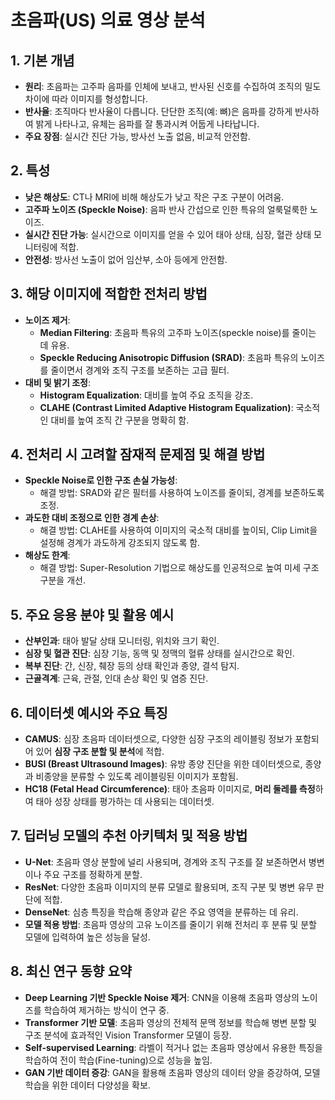 
# 초음파(US) 의료 영상 분석

## 1. 기본 개념
- **원리**: 초음파는 고주파 음파를 인체에 보내고, 반사된 신호를 수집하여 조직의 밀도 차이에 따라 이미지를 형성합니다.
- **반사율**: 조직마다 반사율이 다릅니다. 단단한 조직(예: 뼈)은 음파를 강하게 반사하여 밝게 나타나고, 유체는 음파를 잘 통과시켜 어둡게 나타납니다.
- **주요 장점**: 실시간 진단 가능, 방사선 노출 없음, 비교적 안전함.

## 2. 특성
- **낮은 해상도**: CT나 MRI에 비해 해상도가 낮고 작은 구조 구분이 어려움.
- **고주파 노이즈 (Speckle Noise)**: 음파 반사 간섭으로 인한 특유의 얼룩덜룩한 노이즈.
- **실시간 진단 가능**: 실시간으로 이미지를 얻을 수 있어 태아 상태, 심장, 혈관 상태 모니터링에 적합.
- **안전성**: 방사선 노출이 없어 임산부, 소아 등에게 안전함.

## 3. 해당 이미지에 적합한 전처리 방법
- **노이즈 제거**:
   - **Median Filtering**: 초음파 특유의 고주파 노이즈(speckle noise)를 줄이는 데 유용.
   - **Speckle Reducing Anisotropic Diffusion (SRAD)**: 초음파 특유의 노이즈를 줄이면서 경계와 조직 구조를 보존하는 고급 필터.
- **대비 및 밝기 조정**:
   - **Histogram Equalization**: 대비를 높여 주요 조직을 강조.
   - **CLAHE (Contrast Limited Adaptive Histogram Equalization)**: 국소적인 대비를 높여 조직 간 구분을 명확히 함.

## 4. 전처리 시 고려할 잠재적 문제점 및 해결 방법
- **Speckle Noise로 인한 구조 손실 가능성**:
   - 해결 방법: SRAD와 같은 필터를 사용하여 노이즈를 줄이되, 경계를 보존하도록 조정.
- **과도한 대비 조정으로 인한 경계 손상**:
   - 해결 방법: CLAHE를 사용하여 이미지의 국소적 대비를 높이되, Clip Limit을 설정해 경계가 과도하게 강조되지 않도록 함.
- **해상도 한계**:
   - 해결 방법: Super-Resolution 기법으로 해상도를 인공적으로 높여 미세 구조 구분을 개선.

## 5. 주요 응용 분야 및 활용 예시
- **산부인과**: 태아 발달 상태 모니터링, 위치와 크기 확인.
- **심장 및 혈관 진단**: 심장 기능, 동맥 및 정맥의 혈류 상태를 실시간으로 확인.
- **복부 진단**: 간, 신장, 췌장 등의 상태 확인과 종양, 결석 탐지.
- **근골격계**: 근육, 관절, 인대 손상 확인 및 염증 진단.

## 6. 데이터셋 예시와 주요 특징
- **CAMUS**: 심장 초음파 데이터셋으로, 다양한 심장 구조의 레이블링 정보가 포함되어 있어 **심장 구조 분할 및 분석**에 적합.
- **BUSI (Breast Ultrasound Images)**: 유방 종양 진단을 위한 데이터셋으로, 종양과 비종양을 분류할 수 있도록 레이블링된 이미지가 포함됨.
- **HC18 (Fetal Head Circumference)**: 태아 초음파 이미지로, **머리 둘레를 측정**하여 태아 성장 상태를 평가하는 데 사용되는 데이터셋.

## 7. 딥러닝 모델의 추천 아키텍처 및 적용 방법
- **U-Net**: 초음파 영상 분할에 널리 사용되며, 경계와 조직 구조를 잘 보존하면서 병변이나 주요 구조를 정확하게 분할.
- **ResNet**: 다양한 초음파 이미지의 분류 모델로 활용되며, 조직 구분 및 병변 유무 판단에 적합.
- **DenseNet**: 심층 특징을 학습해 종양과 같은 주요 영역을 분류하는 데 유리.
- **모델 적용 방법**: 초음파 영상의 고유 노이즈를 줄이기 위해 전처리 후 분류 및 분할 모델에 입력하여 높은 성능을 달성.

## 8. 최신 연구 동향 요약
- **Deep Learning 기반 Speckle Noise 제거**: CNN을 이용해 초음파 영상의 노이즈를 학습하여 제거하는 방식이 연구 중.
- **Transformer 기반 모델**: 초음파 영상의 전체적 문맥 정보를 학습해 병변 분할 및 구조 분석에 효과적인 Vision Transformer 모델이 등장.
- **Self-supervised Learning**: 라벨이 적거나 없는 초음파 영상에서 유용한 특징을 학습하여 전이 학습(Fine-tuning)으로 성능을 높임.
- **GAN 기반 데이터 증강**: GAN을 활용해 초음파 영상의 데이터 양을 증강하여, 모델 학습을 위한 데이터 다양성을 확보.

